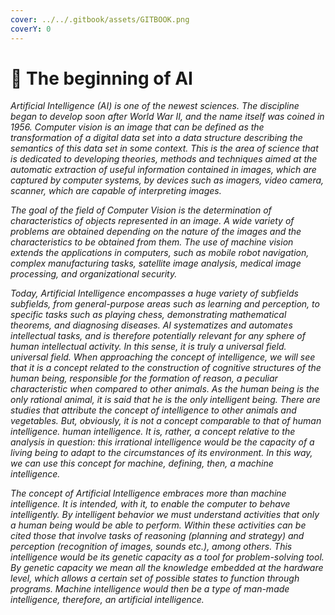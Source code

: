 ```yaml
---
cover: ../../.gitbook/assets/GITBOOK.png
coverY: 0
---
```


# 🔹 The beginning of AI

_Artificial Intelligence (AI) is one of the newest sciences. The discipline began to develop soon after World War II, and the name itself was coined in 1956. Computer vision is an image that can be defined as the transformation of a digital data set into a data structure describing the semantics of this data set in some context. This is the area of science that is dedicated to developing theories, methods and techniques aimed at the automatic extraction of useful information contained in images, which are captured by computer systems, by devices such as imagers, video camera, scanner, which are capable of interpreting images._

_The goal of the field of Computer Vision is the determination of characteristics of objects represented in an image. A wide variety of problems are obtained depending on the nature of the images and the characteristics to be obtained from them. The use of machine vision extends the applications in computers, such as mobile robot navigation, complex manufacturing tasks, satellite image analysis, medical image processing, and organizational security._

_Today, Artificial Intelligence encompasses a huge variety of subfields subfields, from general-purpose areas such as learning and perception, to specific tasks such as playing chess, demonstrating mathematical theorems, and diagnosing diseases. AI systematizes and automates intellectual tasks, and is therefore potentially relevant for any sphere of human intellectual activity. In this sense, it is truly a universal field. universal field. When approaching the concept of intelligence, we will see that it is a concept related to the construction of cognitive structures of the human being, responsible for the formation of reason, a peculiar characteristic when compared to other animals. As the human being is the only rational animal, it is said that he is the only intelligent being. There are studies that attribute the concept of intelligence to other animals and vegetables. But, obviously, it is not a concept comparable to that of human intelligence. human intelligence. It is, rather, a concept relative to the analysis in question: this irrational intelligence would be the capacity of a living being to adapt to the circumstances of its environment. In this way, we can use this concept for machine, defining, then, a machine intelligence._

_The concept of Artificial Intelligence embraces more than machine intelligence. It is intended, with it, to enable the computer to behave intelligently. By intelligent behavior we must understand activities that only a human being would be able to perform. Within these activities can be cited those that involve tasks of reasoning (planning and strategy) and perception (recognition of images, sounds etc.), among others. This intelligence would be its genetic capacity as a tool for problem-solving tool. By genetic capacity we mean all the knowledge embedded at the hardware level, which allows a certain set of possible states to function through programs. Machine intelligence would then be a type of man-made intelligence, therefore, an artificial intelligence._
